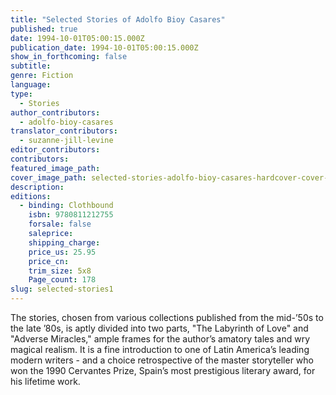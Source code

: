 ```yaml
---
title: "Selected Stories of Adolfo Bioy Casares"
published: true
date: 1994-10-01T05:00:15.000Z
publication_date: 1994-10-01T05:00:15.000Z
show_in_forthcoming: false
subtitle:
genre: Fiction
language:
type:
  - Stories
author_contributors:
  - adolfo-bioy-casares
translator_contributors:
  - suzanne-jill-levine
editor_contributors:
contributors:
featured_image_path:
cover_image_path: selected-stories-adolfo-bioy-casares-hardcover-cover-art.jpg
description:
editions:
  - binding: Clothbound
    isbn: 9780811212755
    forsale: false
    saleprice:
    shipping_charge:
    price_us: 25.95
    price_cn:
    trim_size: 5x8
    Page_count: 178
slug: selected-stories1
---
```


The stories, chosen from various collections published from the mid-’50s to the late ’80s, is aptly divided into two parts, "The Labyrinth of Love" and "Adverse Miracles," ample frames for the author’s amatory tales and wry magical realism. It is a fine introduction to one of Latin America’s leading modern writers - and a choice retrospective of the master storyteller who won the 1990 Cervantes Prize, Spain’s most prestigious literary award, for his lifetime work.

